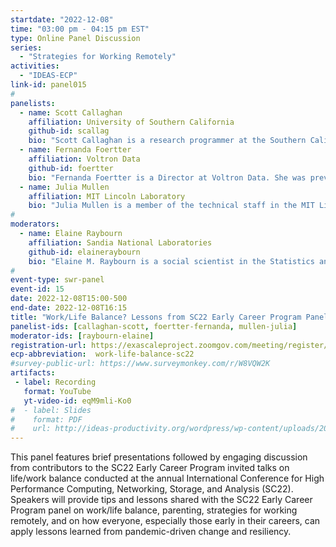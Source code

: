 ```yaml
---
startdate: "2022-12-08"
time: "03:00 pm - 04:15 pm EST"
type: Online Panel Discussion
series:
  - "Strategies for Working Remotely"
activities:
  - "IDEAS-ECP"
link-id: panel015
#
panelists:
  - name: Scott Callaghan
    affiliation: University of Southern California
    github-id: scallag
    bio: "Scott Callaghan is a research programmer at the Southern California Earthquake Center (SCEC), based in Los Angeles, though he works remotely from St. Louis, Missouri. He first got involved at SCEC as an undergraduate intern, then as a graduate student, and now as staff. Scott is the project lead on a software application which performs physics-based probabilistic seismic hazard analysis for California. This software typically runs on large HPC systems such as Blue Waters at NCSA and Titan at OLCF. His research interests include scientific workflows and high throughput computing."
  - name: Fernanda Foertter
    affiliation: Voltron Data
    github-id: foertter
    bio: "Fernanda Foertter is a Director at Voltron Data. She was previously a GPU Developer Advocate for Healthcare HPC+AI with NVIDIA, and before that in the HPC User Assistance Group as an HPC Programmer and Training Coordinator at the Oak Ridge Leadership Computing Facility. She participated in the CORAL project that selected Summit as the next supercomputer to replace Titan."
  - name: Julia Mullen
    affiliation: MIT Lincoln Laboratory
    bio: "Julia Mullen is a member of the technical staff in the MIT Lincoln Laboratory Supercomputing Center (LLSC), where she assists researchers in maximizing their use of high-performance computing resources in order to minimize their time to solution. As an expert in high-performance computing for computational engineering applications, she focuses on redesigning scientific workflows to streamline processing and improve the performance of computational engineering applications."
#
moderators:
  - name: Elaine Raybourn
    affiliation: Sandia National Laboratories
    github-id: elaineraybourn
    bio: "Elaine M. Raybourn is a social scientist in the Statistics and Human Systems Group (Applied Cognitive Science) at Sandia National Laboratories. Her research focuses on virtual teams, methods for software productivity, immersive virtual environments, scientific visualization, and transmedia learning. She was the SC21 Scientific Visualization &amp; Data Analytics Showcase Chair. Elaine has worked remotely for a combined total of 15 years while at Sandia National Laboratories: from the UK as a guest researcher at British Telecom; Germany (Fraunhofer FIT) and France (INRIA) as a Fellow of the European Research Consortium in Informatics and Mathematics (ERCIM), and most recently as Sandia’s Institutional PI for the Exascale Computing Project (ECP) Interoperable Design of Extreme-scale Application Software (IDEAS) productivity project. Elaine leads <a href='https://bssw.io/psip/'>PSIP</a> and the ECP panel series <a href='https://www.exascaleproject.org/strategies-for-working-remotely/'>Strategies for Working Remotely</a>."
#
event-type: swr-panel
event-id: 15
date: 2022-12-08T15:00-500
end-date: 2022-12-08T16:15
title: "Work/Life Balance? Lessons from SC22 Early Career Program Panelists" 
panelist-ids: [callaghan-scott, foertter-fernanda, mullen-julia]
moderator-ids: [raybourn-elaine]
registration-url: https://exascaleproject.zoomgov.com/meeting/register/vJItce2spjouGd8IGPZBSdIigXMI7oAsXsE
ecp-abbreviation:  work-life-balance-sc22
#survey-public-url: https://www.surveymonkey.com/r/W8VQW2K
artifacts:
 - label: Recording
   format: YouTube
   yt-video-id: eqM9mli-Ko0
#  - label: Slides
#    format: PDF
#    url: http://ideas-productivity.org/wordpress/wp-content/uploads/2021/03/swr008-creativity.pdf
---
```

This panel features brief presentations followed by engaging discussion from contributors to the SC22 Early Career Program invited talks on life/work balance conducted at the annual International Conference for High Performance Computing, Networking, Storage, and Analysis (SC22). Speakers will provide tips and lessons shared with the SC22 Early Career Program panel on work/life balance, parenting, strategies for working remotely, and on how everyone, especially those early in their careers, can apply lessons learned from pandemic-driven change and resiliency.
